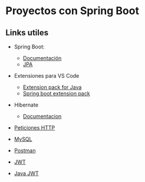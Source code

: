 # Proyectos con Spring Boot

## Links utiles

* Spring Boot:
    * [Documentación](https://spring.io/)
    * [JPA](https://docs.spring.io/spring-data/jpa/docs/current/reference/html/)

* Extensiones para VS Code
    * [Extension pack for Java](https://marketplace.visualstudio.com/items?itemName=vscjava.vscode-java-pack)
    * [Spring boot extension pack](https://marketplace.visualstudio.com/items?itemName=vmware.vscode-boot-dev-pack)

* Hibernate
    * [Documentacion](https://docs.jboss.org/hibernate/orm/6.1/userguide/html_single/Hibernate_User_Guide.html)

* [Peticiones HTTP](https://developer.mozilla.org/es/docs/Web/HTTP/Methods)

* [MySQL](https://www.mysql.com/downloads/)

* [Postman](https://www.postman.com/)

* [JWT](https://jwt.io/)

* [Java JWT](https://github.com/jwtk/jjwt)
